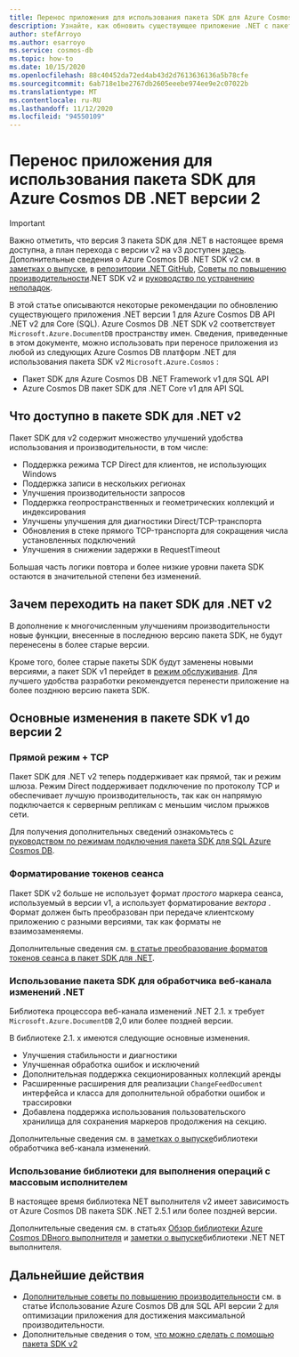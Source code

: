 ```yaml
---
title: Перенос приложения для использования пакета SDK для Azure Cosmos DB .NET 2,0 (Microsoft. Azure. Cosmos)
description: Узнайте, как обновить существующее приложение .NET с пакета SDK для версии 1 до пакета SDK .NET v2 для Core (SQL) API.
author: stefArroyo
ms.author: esarroyo
ms.service: cosmos-db
ms.topic: how-to
ms.date: 10/15/2020
ms.openlocfilehash: 88c40452da72ed4ab43d2d7613636136a5b78cfe
ms.sourcegitcommit: 6ab718e1be2767db2605eeebe974ee9e2c07022b
ms.translationtype: MT
ms.contentlocale: ru-RU
ms.lasthandoff: 11/12/2020
ms.locfileid: "94550109"
---
```

# <a name="migrate-your-application-to-use-the-azure-cosmos-db-net-sdk-v2"></a>Перенос приложения для использования пакета SDK для Azure Cosmos DB .NET версии 2

> [!IMPORTANT]
> Важно отметить, что версия 3 пакета SDK для .NET в настоящее время доступна, а план перехода с версии v2 на v3 доступен [здесь](migrate-dotnet-v3.md). Дополнительные сведения о Azure Cosmos DB .NET SDK v2 см. в [заметках о выпуске](sql-api-sdk-dotnet.md), в [репозитории .NET GitHub](https://github.com/Azure/azure-cosmos-dotnet-v2), [Советы по повышению производительности](performance-tips.md).NET SDK v2 и [руководство по устранению неполадок](troubleshoot-dot-net-sdk.md).
>

В этой статье описываются некоторые рекомендации по обновлению существующего приложения .NET версии 1 для Azure Cosmos DB API .NET v2 для Core (SQL). Azure Cosmos DB .NET SDK v2 соответствует `Microsoft.Azure.DocumentDB` пространству имен. Сведения, приведенные в этом документе, можно использовать при переносе приложения из любой из следующих Azure Cosmos DB платформ .NET для использования пакета SDK v2 `Microsoft.Azure.Cosmos` :

* Пакет SDK для Azure Cosmos DB .NET Framework v1 для SQL API
* Azure Cosmos DB пакет SDK для .NET Core v1 для API SQL

## <a name="whats-available-in-the-net-v2-sdk"></a>Что доступно в пакете SDK для .NET v2

Пакет SDK для v2 содержит множество улучшений удобства использования и производительности, в том числе:

* Поддержка режима TCP Direct для клиентов, не использующих Windows
* Поддержка записи в нескольких регионах
* Улучшения производительности запросов
* Поддержка геопространственных и геометрических коллекций и индексирования
* Улучшены улучшения для диагностики Direct/TCP-транспорта
* Обновления в стеке прямого TCP-транспорта для сокращения числа установленных подключений
* Улучшения в снижении задержки в RequestTimeout

Большая часть логики повтора и более низкие уровни пакета SDK остаются в значительной степени без изменений.

## <a name="why-migrate-to-the-net-v2-sdk"></a>Зачем переходить на пакет SDK для .NET v2

В дополнение к многочисленным улучшениям производительности новые функции, внесенные в последнюю версию пакета SDK, не будут перенесены в более старые версии.

Кроме того, более старые пакеты SDK будут заменены новыми версиями, а пакет SDK v1 перейдет в [режим обслуживания](sql-api-sdk-dotnet.md). Для лучшего удобства разработки рекомендуется перенести приложение на более позднюю версию пакета SDK.

## <a name="major-changes-from-v1-sdk-to-v2-sdk"></a>Основные изменения в пакете SDK v1 до версии 2

### <a name="direct-mode--tcp"></a>Прямой режим + TCP

Пакет SDK для .NET v2 теперь поддерживает как прямой, так и режим шлюза. Режим Direct поддерживает подключение по протоколу TCP и обеспечивает лучшую производительность, так как он напрямую подключается к серверным репликам с меньшим числом прыжков сети.

Для получения дополнительных сведений ознакомьтесь с [руководством по режимам подключения пакета SDK для SQL Azure Cosmos DB](sql-sdk-connection-modes.md).

### <a name="session-token-formatting"></a>Форматирование токенов сеанса

Пакет SDK v2 больше не использует формат *простого* маркера сеанса, используемый в версии v1, а использует форматирование *вектора* . Формат должен быть преобразован при передаче клиентскому приложению с разными версиями, так как форматы не взаимозаменяемы.

Дополнительные сведения см. [в статье преобразование форматов токенов сеанса в пакет SDK для .NET](how-to-convert-session-token.md).

### <a name="using-the-net-change-feed-processor-sdk"></a>Использование пакета SDK для обработчика веб-канала изменений .NET

Библиотека процессора веб-канала изменений .NET 2.1. x требует `Microsoft.Azure.DocumentDB` 2,0 или более поздней версии.

В библиотеке 2.1. x имеются следующие основные изменения.

* Улучшения стабильности и диагностики
* Улучшенная обработка ошибок и исключений
* Дополнительная поддержка секционированных коллекций аренды
* Расширенные расширения для реализации `ChangeFeedDocument` интерфейса и класса для дополнительной обработки ошибок и трассировки
* Добавлена поддержка использования пользовательского хранилища для сохранения маркеров продолжения на секцию.

Дополнительные сведения см. в [заметках о выпуске](sql-api-sdk-dotnet-changefeed.md)библиотеки обработчика веб-канала изменений.

### <a name="using-the-bulk-executor-library"></a>Использование библиотеки для выполнения операций с массовым исполнителем

В настоящее время библиотека NET выполнителя v2 имеет зависимость от Azure Cosmos DB пакета SDK .NET 2.5.1 или более поздней версии.

Дополнительные сведения см. в статьях [Обзор библиотеки Azure Cosmos DBного выполнителя](bulk-executor-overview.md) и [заметки о выпуске](sql-api-sdk-bulk-executor-dot-net.md)библиотеки .NET NET выполнителя.

## <a name="next-steps"></a>Дальнейшие действия

* [Дополнительные советы по повышению производительности](sql-api-get-started.md) см. в статье Использование Azure Cosmos DB для SQL API версии 2 для оптимизации приложения для достижения максимальной производительности.
* Дополнительные сведения о том, [что можно сделать с помощью пакета SDK v2](sql-api-dotnet-samples.md)